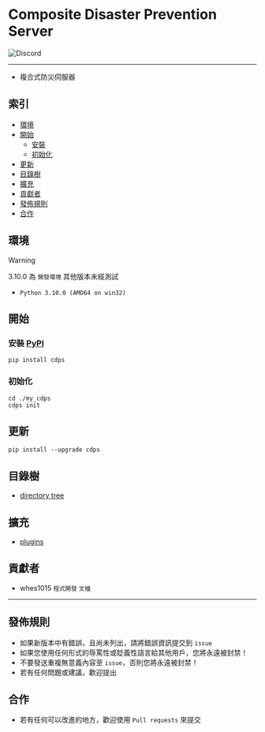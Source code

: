 # Composite Disaster Prevention Server
<img alt="Discord" src="https://img.shields.io/discord/926545182407688273">

------

- 複合式防災伺服器


## 索引
- [環境](#環境)
- [開始](#開始)
  - [安裝](#安裝)
  - [初始化](#初始化)
- [更新](#更新)
- [目錄樹](#目錄樹)
- [擴充](#擴充)
- [貢獻者](#貢獻者)
- [發佈規則](#發佈規則)
- [合作](#合作)


## 環境
> [!WARNING]
> 3.10.0 為 `開發環境` 其他版本未經測試
- `Python 3.10.0 (AMD64 on win32)` 


## 開始
### 安裝 [PyPI](https://pypi.org/project/cdps)
```
pip install cdps
```
### 初始化
```
cd ./my_cdps
cdps init
```


## 更新
```
pip install --upgrade cdps
```


## 目錄樹
- [directory tree](https://github.com/ExpTechTW/CDPS/blob/master/docs/tree.md)


## 擴充
- [plugins](https://github.com/ExpTechTW/CDPS/blob/master/docs/plugins.md)


## 貢獻者
- whes1015 `程式開發` `文檔`

------

## 發佈規則
- 如果新版本中有錯誤，且尚未列出，請將錯誤資訊提交到 ```issue```
- 如果您使用任何形式的辱罵性或貶義性語言給其他用戶，您將永遠被封禁！
- 不要發送重複無意義內容至 ```issue```，否則您將永遠被封禁！
- 若有任何問題或建議，歡迎提出


## 合作
- 若有任何可以改進的地方，歡迎使用 ```Pull requests``` 來提交
